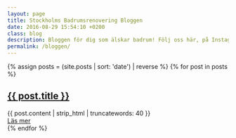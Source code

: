 ```yaml
---
layout: page
title: Stockholms Badrumsrenovering Bloggen
date: 2016-08-29 15:54:10 +0200
class: blog
description: Bloggen för dig som älskar badrum! Följ oss här, på Instagram (@km.living) och Facebook (www.facebook.com/KMLivingConstructionAB)
permalink: /bloggen/
---
```

<div class="blog flex one two-500 two-800" itemscope="" itemtype="http://schema.org/Blog">
  {% assign posts = (site.posts | sort: 'date') | reverse %}
  {% for post in posts %}
    <article class="post one" itemprop="blogPost" itemscope="" itemtype="http://schema.org/BlogPosting">
      <meta itemprop="description" content="{{ page.description | strip_html | truncatewords: 40 }}">
      <meta itemprop="keywords" content="{{ post.categories | join: ',' }}" />
      <h2>
        <a href="{{ post.url }}" itemprop="url">
          <span itemprop="name">{{ post.title }}</span>
        </a>
      </h2>
      <div class="entry" itemprop="description">
        {{ post.content | strip_html | truncatewords: 40 }}
      </div>
      <a href="{{ post.url }}" itemprop="url" class="read-more">Läs mer</a>
    </article>
  {% endfor %}
</div>